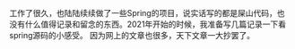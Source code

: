 

工作了很久，也陆陆续续做了一些Spring的项目，说实话写的都是屎山代码，也没有什么值得记录和留念的东西。2021年开始的时候，我准备写几篇记录一下看spring源码的小感受。
因为网上的文章也很多，天下文章一大抄罢了。